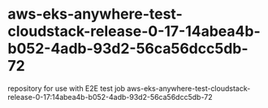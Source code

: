 # aws-eks-anywhere-test-cloudstack-release-0-17-14abea4b-b052-4adb-93d2-56ca56dcc5db-72
repository for use with E2E test job aws-eks-anywhere-test-cloudstack-release-0-17:14abea4b-b052-4adb-93d2-56ca56dcc5db-72
